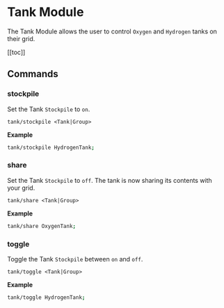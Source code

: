 # Tank Module
The Tank Module allows the user to control `Oxygen` and `Hydrogen` tanks on their grid.

[[toc]]

## Commands

### stockpile
Set the Tank `Stockpile` to `on`.
```
tank/stockpile <Tank|Group>
```

**Example**
```bash title="Terminal"
tank/stockpile HydrogenTank;
```

### share
Set the Tank `Stockpile` to `off`. The tank is now sharing its contents with your grid.
```
tank/share <Tank|Group>
```

**Example**
```bash title="Terminal"
tank/share OxygenTank;
```

### toggle
Toggle the Tank `Stockpile` between `on` and `off`.
```
tank/toggle <Tank|Group>
```

**Example**
```bash title="Terminal"
tank/toggle HydrogenTank;
```

<!-- <script setup>
const isDev = __VUEPRESS_DEV__ ? "L" : "J";
</script>

{{isDev}} -->

